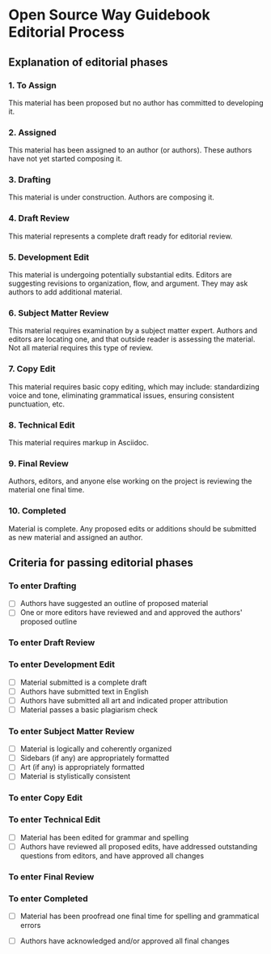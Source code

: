 # Open Source Way Guidebook Editorial Process

## Explanation of editorial phases

### 1. To Assign
This material has been proposed but no author has committed to developing it.

### 2. Assigned
This material has been assigned to an author (or authors). These authors have not yet started composing it.

### 3. Drafting
This material is under construction. Authors are composing it.

### 4. Draft Review
This material represents a complete draft ready for editorial review.

### 5. Development Edit
This material is undergoing potentially substantial edits. Editors are suggesting revisions to organization, flow, and argument. They may ask authors to add additional material.

### 6. Subject Matter Review
This material requires examination by a subject matter expert. Authors and editors are locating one, and that outside reader is assessing the material. Not all material requires this type of review.

### 7. Copy Edit
This material requires basic copy editing, which may include: standardizing voice and tone, eliminating grammatical issues, ensuring consistent punctuation, etc.

### 8. Technical Edit
This material requires markup in Asciidoc.

### 9. Final Review
Authors, editors, and anyone else working on the project is reviewing the material one final time.

### 10. Completed
Material is complete. Any proposed edits or additions should be submitted as new material and assigned an author.

## Criteria for passing editorial phases

### To enter Drafting

- [ ] Authors have suggested an outline of proposed material
- [ ] One or more editors have reviewed and and approved the authors' proposed outline

### To enter Draft Review

### To enter Development Edit

- [ ] Material submitted is a complete draft
- [ ] Authors have submitted text in English
- [ ] Authors have submitted all art and indicated proper attribution
- [ ] Material passes a basic plagiarism check

### To enter Subject Matter Review

- [ ] Material is logically and coherently organized
- [ ] Sidebars (if any) are appropriately formatted
- [ ] Art (if any) is appropriately formatted
- [ ] Material is stylistically consistent

### To enter Copy Edit

### To enter Technical Edit

- [ ] Material has been edited for grammar and spelling
- [ ] Authors have reviewed all proposed edits, have addressed outstanding questions from editors, and have approved all changes

### To enter Final Review

### To enter Completed

- [ ] Material has been proofread one final time for spelling and grammatical errors
- [ ] Authors have acknowledged and/or approved all final changes

